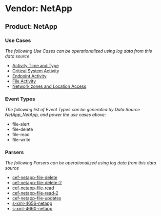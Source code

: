 Vendor: NetApp
==============
Product: NetApp
---------------

### Use Cases

_The following Use Cases can be operationalized using log data from this data source_

* [Activity Time  and Type](../UseCases/usecase_activity_time__and_type.md)
* [Critical System Activity](../UseCases/usecase_critical_system_activity.md)
* [Endpoint Activity](../UseCases/usecase_endpoint_activity.md)
* [File Activity](../UseCases/usecase_file_activity.md)
* [Network zones and Location Access](../UseCases/usecase_network_zones_and_location_access.md)


### Event Types

_The following list of Event Types can be generated by Data Source NetApp_NetApp, and power the use cases above:_

- file-alert
- file-delete
- file-read
- file-write


### Parsers

_The following Parsers can be operationalized using log data from this data source_

* [cef-netapp-file-delete](../Parsers/parserContent_cef-netapp-file-delete.md)
* [cef-netapp-file-delete-2](../Parsers/parserContent_cef-netapp-file-delete-2.md)
* [cef-netapp-file-read](../Parsers/parserContent_cef-netapp-file-read.md)
* [cef-netapp-file-read-2](../Parsers/parserContent_cef-netapp-file-read-2.md)
* [cef-netapp-file-updates](../Parsers/parserContent_cef-netapp-file-updates.md)
* [s-xml-4656-netapp](../Parsers/parserContent_s-xml-4656-netapp.md)
* [s-xml-4660-netapp](../Parsers/parserContent_s-xml-4660-netapp.md)
